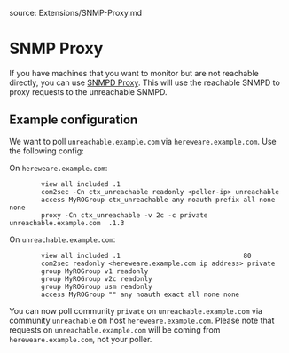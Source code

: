 source: Extensions/SNMP-Proxy.md
# SNMP Proxy

If you have machines that you want to monitor but are not reachable directly, you can use [SNMPD Proxy](http://www.net-snmp.org/wiki/index.php/Snmpd_proxy). This will use the reachable SNMPD to proxy requests to the unreachable SNMPD.

## Example configuration
We want to poll ```unreachable.example.com``` via ```hereweare.example.com```. Use the following config:

On ```hereweare.example.com```:
```
        view all included .1
        com2sec -Cn ctx_unreachable readonly <poller-ip> unreachable
        access MyROGroup ctx_unreachable any noauth prefix all none none
        proxy -Cn ctx_unreachable -v 2c -c private unreachable.example.com  .1.3
```

On ```unreachable.example.com```:
```
        view all included .1                               80
        com2sec readonly <hereweare.example.com ip address> private
        group MyROGroup v1 readonly
        group MyROGroup v2c readonly
        group MyROGroup usm readonly
        access MyROGroup "" any noauth exact all none none
```


You can now poll community ```private``` on ```unreachable.example.com``` via community ```unreachable``` on host ```hereweare.example.com```. Please note that requests on ```unreachable.example.com``` will be coming from ```hereweare.example.com```, not your poller.
